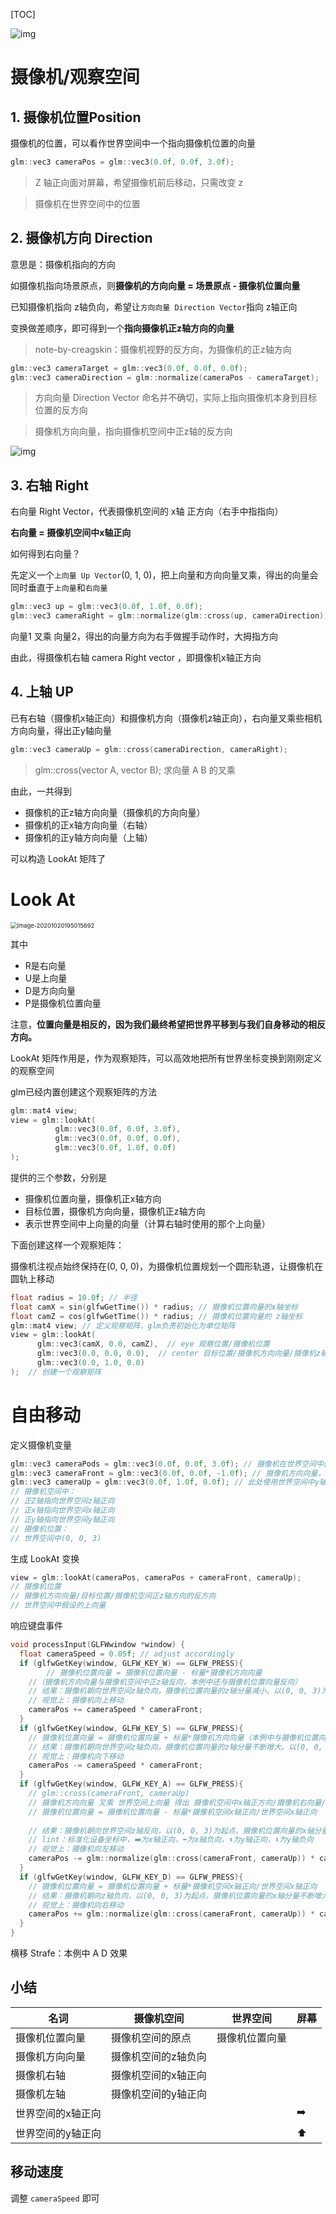 

[TOC]

![img](https://learnopengl-cn.github.io/img/01/09/camera_axes.png)



# 摄像机/观察空间 

## 1. 摄像机位置Position

摄像机的位置，可以看作世界空间中一个指向摄像机位置的向量

```c
glm::vec3 cameraPos = glm::vec3(0.0f, 0.0f, 3.0f);
```

> Z 轴正向面对屏幕，希望摄像机前后移动，只需改变 z 

> 摄像机在世界空间中的位置



## 2. 摄像机方向 Direction

意思是：摄像机指向的方向

如摄像机指向场景原点，则**摄像机的方向向量 = 场景原点 - 摄像机位置向量**

已知摄像机指向 z轴负向，希望让`方向向量 Direction Vector`指向 z轴正向

变换做差顺序，即可得到一个**指向摄像机正z轴方向的向量**

> note-by-creagskin：摄像机视野的反方向，为摄像机的正z轴方向

```c++
glm::vec3 cameraTarget = glm::vec3(0.0f, 0.0f, 0.0f);
glm::vec3 cameraDirection = glm::normalize(cameraPos - cameraTarget);
```

> 方向向量 Direction Vector 命名并不确切，实际上指向摄像机本身到目标位置的反方向

> 摄像机方向向量，指向摄像机空间中正z轴的反方向

![img](https://learnopengl-cn.github.io/img/01/09/camera_axes.png)



## 3. 右轴 Right

右向量 Right Vector，代表摄像机空间的 x轴 正方向（右手中指指向）

**右向量 = 摄像机空间中x轴正向**

如何得到右向量？

先定义一个`上向量 Up Vector`(0, 1, 0)，把上向量和方向向量叉乘，得出的向量会同时垂直于`上向量`和`右向量`

```c++
glm::vec3 up = glm::vec3(0.0f, 1.0f, 0.0f); 
glm::vec3 cameraRight = glm::normalize(glm::cross(up, cameraDirection));
```

向量1 叉乘 向量2，得出的向量方向为右手做握手动作时，大拇指方向



由此，得摄像机右轴 camera Right vector ，即摄像机x轴正方向



## 4. 上轴 UP

已有右轴（摄像机x轴正向）和摄像机方向（摄像机z轴正向），右向量叉乘些相机方向向量，得出正y轴向量

```c++
glm::vec3 cameraUp = glm::cross(cameraDirection, cameraRight);
```

> glm::cross(vector A, vector B); 求向量 A B 的叉乘

由此，一共得到

+ 摄像机的正z轴方向向量（摄像机的方向向量）
+ 摄像机的正x轴方向向量（右轴）
+ 摄像机的正y轴方向向量（上轴）

可以构造 LookAt 矩阵了



# Look At

<img src="https://www.qiniu.cregskin.com/image-20201020195015692.png" alt="image-20201020195015692" style="zoom:67%;" />

其中

+ R是右向量
+ U是上向量
+ D是方向向量
+ P是摄像机位置向量

注意，**位置向量是相反的，因为我们最终希望把世界平移到与我们自身移动的相反方向。**

LookAt 矩阵作用是，作为观察矩阵，可以高效地把所有世界坐标变换到刚刚定义的观察空间



glm已经内置创建这个观察矩阵的方法

```c++
glm::mat4 view;
view = glm::lookAt(
          glm::vec3(0.0f, 0.0f, 3.0f), 
          glm::vec3(0.0f, 0.0f, 0.0f), 
          glm::vec3(0.0f, 1.0f, 0.0f)
);
```

提供的三个参数，分别是

+ 摄像机位置向量，摄像机正x轴方向
+ 目标位置，摄像机方向向量，摄像机正z轴方向
+ 表示世界空间中上向量的向量（计算右轴时使用的那个上向量）



下面创建这样一个观察矩阵：

摄像机注视点始终保持在(0, 0, 0)，为摄像机位置规划一个圆形轨道，让摄像机在圆轨上移动

```c++
float radius = 10.0f; // 半径
float camX = sin(glfwGetTime()) * radius; // 摄像机位置向量的x轴坐标
float camZ = cos(glfwGetTime()) * radius; // 摄像机位置向量的 z轴坐标
glm::mat4 view; // 定义观察矩阵，glm负责初始化为单位矩阵
view = glm::lookAt(
      glm::vec3(camX, 0.0, camZ),  // eye 观察位置/摄像机位置
      glm::vec3(0.0, 0.0, 0.0),  // center 目标位置/摄像机方向向量/摄像机z轴正方向
      glm::vec3(0.0, 1.0, 0.0)
);  // 创建一个观察矩阵
```





# 自由移动

定义摄像机变量

```c++
glm::vec3 cameraPods = glm::vec3(0.0f, 0.0f, 3.0f); // 摄像机在世界空间中的位置
glm::vec3 cameraFront = glm::vec3(0.0f, 0.0f, -1.0f); // 摄像机方向向量，摄像机正z轴的反方向
glm::vec3 cameraUp = glm::vec3(0.0f, 1.0f, 0.0f); // 此处使用世界空间中y轴正向作为上向量
// 摄像机空间中：
// 正Z轴指向世界空间z轴正向
// 正x轴指向世界空间x轴正向
// 正y轴指向世界空间y轴正向
// 摄像机位置：
// 世界空间中(0, 0, 3)
```

生成 LookAt 变换

```c++
view = glm::lookAt(cameraPos, cameraPos + cameraFront, cameraUp);
// 摄像机位置
// 摄像机方向向量/目标位置/摄像机空间正z轴方向的反方向
// 世界空间中假设的上向量
```

响应键盘事件

```c++
void processInput(GLFWwindow *window) {
  float cameraSpeed = 0.05f; // adjust accordingly
  if (glfwGetKey(window, GLFW_KEY_W) == GLFW_PRESS){
		// 摄像机位置向量 = 摄像机位置向量 - 标量*摄像机方向向量
    //（摄像机方向向量与摄像机空间中正z轴反向，本例中还与摄像机位置向量反向）
    // 结果：摄像机朝向世界空间z轴负向，摄像机位置向量的z轴分量减小。以(0, 0, 3)为起点，往(0, 0, -∞)移动
    // 视觉上：摄像机向上移动
    cameraPos += cameraSpeed * cameraFront; 
  }
  if (glfwGetKey(window, GLFW_KEY_S) == GLFW_PRESS){
    // 摄像机位置向量 = 摄像机位置向量 + 标量*摄像机方向向量（本例中与摄像机位置向量反向）
    // 结果：摄像机朝向世界空间z轴负向，摄像机位置向量的z轴分量不断增大。以(0, 0, 3)为原点，往(0, 0, +∞)移动
    // 视觉上：摄像机向下移动
    cameraPos -= cameraSpeed * cameraFront;
  }
  if (glfwGetKey(window, GLFW_KEY_A) == GLFW_PRESS){
    // glm::cross(cameraFront, cameraUp) 
    // 摄像机方向向量 叉乘 世界空间上向量 得出 摄像机空间中x轴正方向/摄像机右向量/Right
    // 摄像机位置向量 = 摄像机位置向量 - 标量*摄像机空间x轴正向/世界空间x轴正向
    
    // 结果：摄像机朝向世界空间z轴反向，以(0, 0, 3)为起点，摄像机位置向量的x轴分量不断减小（同向）
    // lint：标准化设备坐标中，➡️为x轴正向，⬅️为x轴负向，⬆️为y轴正向，⬇️为y轴负向
    // 视觉上：摄像机向左移动
    cameraPos -= glm::normalize(glm::cross(cameraFront, cameraUp)) * cameraSpeed;
  }
  if (glfwGetKey(window, GLFW_KEY_D) == GLFW_PRESS){
    // 摄像机位置向量 = 摄像机位置向量 + 标量*摄像机空间x轴正向/世界空间x轴正向
    // 结果：摄像机朝向z轴负向，以(0, 0, 3)为起点，摄像机位置向量的x轴分量不断增大
    // 视觉上：摄像机向右移动
    cameraPos += glm::normalize(glm::cross(cameraFront, cameraUp)) * cameraSpeed;
  }
}
```

横移 Strafe：本例中 A D 效果



## 小结

| 名词              | 摄像机空间          | 世界空间       | 屏幕 |
| ----------------- | ------------------- | -------------- | ---- |
| 摄像机位置向量    | 摄像机空间的原点    | 摄像机位置向量 |      |
| 摄像机方向向量    | 摄像机空间的z轴负向 |                |      |
| 摄像机右轴        | 摄像机空间的x轴正向 |                |      |
| 摄像机左轴        | 摄像机空间的y轴正向 |                |      |
| 世界空间的x轴正向 |                     |                | ➡️    |
| 世界空间的y轴正向 |                     |                | ⬆️    |



## 移动速度

调整 `cameraSpeed` 即可





